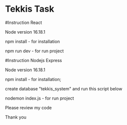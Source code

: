 # Tekkis Task

#Instruction React

Node version 16.18.1

npm install - for installation

npm run dev - for run project



#Instruction Nodejs Express

Node version 16.18.1

npm install - for installation;

create database "tekkis_system" and run this script below

nodemon index.js - for run project


Please review my code 

Thank you 